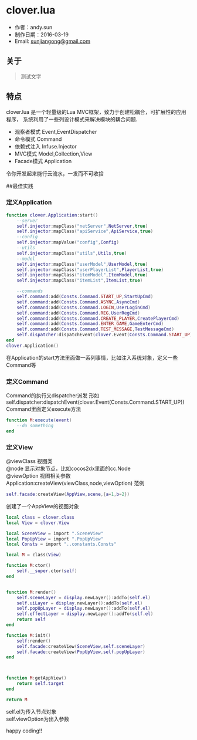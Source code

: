 clover.lua
=========================
* 作者：andy.sun
* 制作日期：2016-03-19
* Email: sunjiangong@gmail.com

关于
------------------------
> 测试文字
	
	
## 特点

clover.lua 是一个轻量级的Lua MVC框架，致力于创建松耦合，可扩展性的应用程序，
系统利用了一些列设计模式来解决模块的耦合问题.

- 观察者模式 Event,EventDispatcher
- 命令模式 Command
- 依赖式注入 Infuse.Injector
- MVC模式 Model,Collection,View
- Facade模式 Application

令你开发起来能行云流水，一发而不可收拾

##最佳实践

### 定义Application
``` lua
function clover.Application:start()
	--server
	self.injector:mapClass("netServer",NetServer,true)
	self.injector:mapClass("apiService",ApiService,true)
	--config
	self.injector:mapValue("config",Config)
	--utils
	self.injector:mapClass("utils",Utils,true)
	--model
	self.injector:mapClass("userModel",UserModel,true)
	self.injector:mapClass("userPlayerList",PlayerList,true)
	self.injector:mapClass("itemModel",ItemModel,true)
	self.injector:mapClass("itemList",ItemList,true)

	--commands
	self.command:add(Consts.Command.START_UP,StartUpCmd)
	self.command:add(Consts.Command.ASYNC,AsyncCmd)
	self.command:add(Consts.Command.LOGIN,UserLoginCmd)
	self.command:add(Consts.Command.REG,UserRegCmd)
	self.command:add(Consts.Command.CREATE_PLAYER,CreatePlayerCmd)
	self.command:add(Consts.Command.ENTER_GAME,GameEnterCmd)
	self.command:add(Consts.Command.TEST_MESSAGE,TestMessageCmd)
	self.dispatcher:dispatchEvent(clover.Event(Consts.Command.START_UP))
end 
clover.Application()
```
在Application的start方法里面做一系列事情，比如注入系统对象，定义一些Command等

### 定义Command
Command的执行又dispatcher派发
形如self.dispatcher:dispatchEvent(clover.Event(Consts.Command.START_UP))
Command里面定义execute方法
``` lua
function M:execute(event)
	--do something
end 
```
### 定义View
@viewClass 视图类<br> 
@node 显示对象节点，比如cocos2dx里面的cc.Node<br> 
@viewOption 视图相关参数<br> 
Application:createView(viewClass,node,viewOption)
范例
``` lua
self.facade:createView(AppView,scene,{a=1,b=2})
```
创建了一个AppView的视图对象

``` lua
local class = clover.class
local View = clover.View

local SceneView = import ".SceneView"
local PopUpView = import ".PopUpView"
local Consts = import "..constants.Consts"

local M = class(View)

function M:ctor()
	self.__super.ctor(self)
end 


function M:render()
	self.sceneLayer = display.newLayer():addTo(self.el)
	self.uiLayer = display.newLayer():addTo(self.el)
	self.popUpLayer = display.newLayer():addTo(self.el)
	self.effectLayer = display.newLayer():addTo(self.el)
	return self
end 

function M:init()
	self:render()
	self.facade:createView(SceneView,self.sceneLayer)
	self.facade:createView(PopUpView,self.popUpLayer)
end 



function M:getAppView()
	return self.target
end 

return M
```
self.el为传入节点对象<br> 
self.viewOption为出入参数<br> 

happy coding!!




